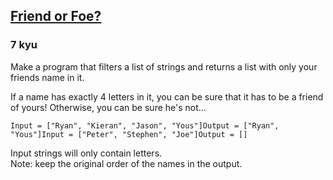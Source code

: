 <h2><a href=https://www.codewars.com/kata/55b42574ff091733d900002f/train/python target="_blank">Friend or Foe?</a></h2><h3>7 kyu</h3><p>Make a program that filters a list of strings and returns a list with only your friends name in it.</p><p>If a name has exactly 4 letters in it, you can be sure that it has to be a friend of yours! Otherwise, you can be sure he's not...</p><pre><code>Input = ["Ryan", "Kieran", "Jason", "Yous"]Output = ["Ryan", "Yous"]Input = ["Peter", "Stephen", "Joe"]Output = []</code></pre><p>Input strings will only contain letters.<br>Note: keep the original order of the names in the output.</p>